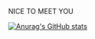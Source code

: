 NICE TO MEET YOU

[![Anurag's GitHub stats](https://github-readme-stats.vercel.app/api?username=chenxin777&show_icons=true)](https://github.com/anuraghazra/github-readme-stats)

